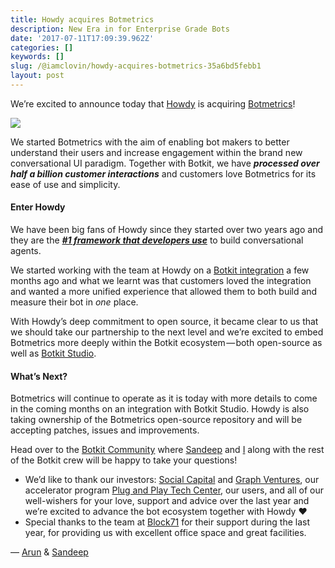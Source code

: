 ```yaml
---
title: Howdy acquires Botmetrics
description: New Era in for Enterprise Grade Bots
date: '2017-07-11T17:09:39.962Z'
categories: []
keywords: []
slug: /@iamclovin/howdy-acquires-botmetrics-35a6bd5febb1
layout: post
---
```


We’re excited to announce today that [Howdy](https://www.howdy.ai) is acquiring [Botmetrics](https://www.getbotmetrics.com)!

![](https://cdn-images-1.medium.com/max/800/1*6dI33C8xcEHBUoxgYqEzCQ.png)

We started Botmetrics with the aim of enabling bot makers to better understand their users and increase engagement within the brand new conversational UI paradigm. Together with Botkit, we have **_processed over half a billion customer interactions_** and customers love Botmetrics for its ease of use and simplicity.

#### Enter Howdy

We have been big fans of Howdy since they started over two years ago and they are the [**_#1 framework that developers use_**](https://github.com/howdyai/botkit) to build conversational agents.

We started working with the team at Howdy on a [Botkit integration](https://github.com/botmetrics/botkit-middleware-botmetrics) a few months ago and what we learnt was that customers loved the integration and wanted a more unified experience that allowed them to both build and measure their bot in _one_ place.

With Howdy’s deep commitment to open source, it became clear to us that we should take our partnership to the next level and we’re excited to embed Botmetrics more deeply within the Botkit ecosystem — both open-source as well as [Botkit Studio](https://studio.botkit.ai).

#### What’s Next?

Botmetrics will continue to operate as it is today with more details to come in the coming months on an integration with Botkit Studio. Howdy is also taking ownership of the Botmetrics open-source repository and will be accepting patches, issues and improvements.

Head over to the [Botkit Community](http://community.botkit.ai/) where [Sandeep](https://twitter.com/_sandeep) and [I](https://twitter.com/iamclovin) along with the rest of the Botkit crew will be happy to take your questions!

*   We’d like to thank our investors: [Social Capital](http://socialcapital.com) and [Graph Ventures](http://graphventures.com), our accelerator program [Plug and Play Tech Center](http://plugandplaytechcenter.com/), our users, and all of our well-wishers for your love, support and advice over the last year and we’re excited to advance the bot ecosystem together with Howdy ❤
*   Special thanks to the team at [Block71](http://block71sf.com) for their support during the last year, for providing us with excellent office space and great facilities.

— [Arun](https://twitter.com/iamclovin) & [Sandeep](https://twitter.com/_sandeep)
